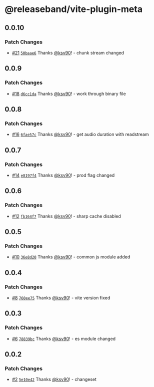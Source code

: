 # @releaseband/vite-plugin-meta

## 0.0.10

### Patch Changes

- [#21](https://github.com/releaseband/vite-plugin-meta/pull/21) [`50baae6`](https://github.com/releaseband/vite-plugin-meta/commit/50baae62d2498771a1baba39fb346f43e72bcf23) Thanks [@ksv90](https://github.com/ksv90)! - chunk stream changed

## 0.0.9

### Patch Changes

- [#18](https://github.com/releaseband/vite-plugin-meta/pull/18) [`d6cc1da`](https://github.com/releaseband/vite-plugin-meta/commit/d6cc1daa737b2791eaf0753184b4332667bb547b) Thanks [@ksv90](https://github.com/ksv90)! - work through binary file

## 0.0.8

### Patch Changes

- [#16](https://github.com/releaseband/vite-plugin-meta/pull/16) [`6fae57c`](https://github.com/releaseband/vite-plugin-meta/commit/6fae57c7458700c26fde52ec4d8fd04d20547b4d) Thanks [@ksv90](https://github.com/ksv90)! - get audio duration with readstream

## 0.0.7

### Patch Changes

- [#14](https://github.com/releaseband/vite-plugin-meta/pull/14) [`e8197f4`](https://github.com/releaseband/vite-plugin-meta/commit/e8197f4d24cd88ff25b18e3686e4360449012b55) Thanks [@ksv90](https://github.com/ksv90)! - prod flag changed

## 0.0.6

### Patch Changes

- [#12](https://github.com/releaseband/vite-plugin-meta/pull/12) [`fb164f7`](https://github.com/releaseband/vite-plugin-meta/commit/fb164f71a2e85cd75c034a386d7fcea5d7a27273) Thanks [@ksv90](https://github.com/ksv90)! - sharp cache disabled

## 0.0.5

### Patch Changes

- [#10](https://github.com/releaseband/vite-plugin-meta/pull/10) [`36e8d20`](https://github.com/releaseband/vite-plugin-meta/commit/36e8d2020fef449ade78e9f7a5f0c9744b72e244) Thanks [@ksv90](https://github.com/ksv90)! - common js module added

## 0.0.4

### Patch Changes

- [#8](https://github.com/releaseband/vite-plugin-meta/pull/8) [`760ee75`](https://github.com/releaseband/vite-plugin-meta/commit/760ee75e8d63bb4cf4156715a3e060e36efac0d8) Thanks [@ksv90](https://github.com/ksv90)! - vite version fixed

## 0.0.3

### Patch Changes

- [#6](https://github.com/releaseband/vite-plugin-meta/pull/6) [`78839bc`](https://github.com/releaseband/vite-plugin-meta/commit/78839bcd7d61cd14717bc4b5fde0b54bbe0d387b) Thanks [@ksv90](https://github.com/ksv90)! - es module changed

## 0.0.2

### Patch Changes

- [#2](https://github.com/releaseband/vite-plugin-meta/pull/2) [`5e10e42`](https://github.com/releaseband/vite-plugin-meta/commit/5e10e4284f121441abe46685db5b87e0f26cac72) Thanks [@ksv90](https://github.com/ksv90)! - changeset
